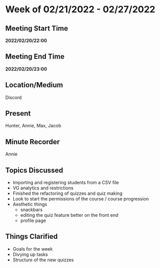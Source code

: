 # Week of 02/21/2022 - 02/27/2022

## Meeting Start Time

**2022/02/20/22:00**

## Meeting End Time

**2022/02/20/23:00**

## Location/Medium

Discord

## Present

Hunter, Annie, Max, Jacob

## Minute Recorder

Annie

## Topics Discussed
- Importing and registering students from a CSV file
- VG analytics and restrictions
- Finished the refactoring of quizzes and quiz making 
- Look to start the permissions of the course / course progression 
- Aesthetic things 
  - snackbars
  - editing the quiz feature better on the front end  
  - profile page

## Things Clarified
- Goals for the week
- Divying up tasks
- Structure of the new quizzes 
